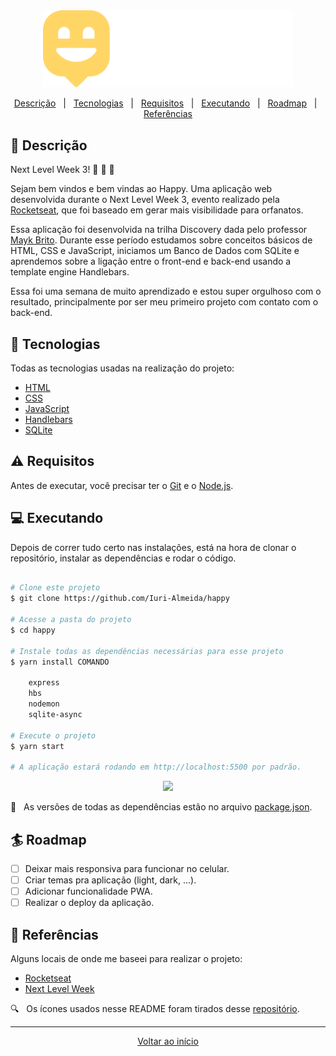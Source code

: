<div align = "center" id = "top">

<img width="400" src="/public/images/logo.svg">

</div>

<div align = "center">

<p>

<a href="#descricao">Descrição</a> &#xa0; | &#xa0;
<a href="#tecnologias">Tecnologias</a> &#xa0; | &#xa0;
<a href="#requisitos">Requisitos</a> &#xa0; | &#xa0;
<a href="#executando">Executando</a> &#xa0; | &#xa0;
<a href="#roadmap">Roadmap</a> &#xa0; | &#xa0;
<a href="#referencias">Referências</a>

</p>

</div>

<div id = "descricao">

## :pushpin: Descrição

<p>

Next Level Week 3! 🎉 🚀 💜

Sejam bem vindos e bem vindas ao Happy. Uma aplicação web desenvolvida durante o Next Level Week 3, evento realizado pela [Rocketseat](https://rocketseat.com.br/), que foi baseado em gerar mais visibilidade para orfanatos.

Essa aplicação foi desenvolvida na trilha Discovery dada pelo professor [Mayk Brito](https://www.linkedin.com/in/maykbrito/). Durante esse período estudamos sobre conceitos básicos de HTML, CSS e JavaScript, iniciamos um Banco de Dados com SQLite e aprendemos sobre a ligação entre o front-end e back-end usando a template engine Handlebars.

Essa foi uma semana de muito aprendizado e estou super orgulhoso com o resultado, principalmente por ser meu primeiro projeto com contato com o back-end.

</p>

</div>

<div id = "tecnologias">

## :rocket: Tecnologias

Todas as tecnologias usadas na realização do projeto:

- [HTML](https://developer.mozilla.org/pt-BR/docs/Web/HTML)
- [CSS](https://developer.mozilla.org/pt-BR/docs/Web/CSS)
- [JavaScript](https://developer.mozilla.org/pt-BR/docs/Web/JavaScript)
- [Handlebars](https://handlebarsjs.com/)
- [SQLite](https://www.sqlite.org/index.html)

</div>

<div id = "requisitos">

## :warning: Requisitos

Antes de executar, você precisar ter o [Git](https://git-scm.com) e o [Node.js](https://nodejs.org/en/).

</div>

<div id = "executando">

## :computer: Executando

Depois de correr tudo certo nas instalações, está na hora de clonar o repositório, instalar as dependências e rodar o código.

```bash

# Clone este projeto
$ git clone https://github.com/Iuri-Almeida/happy

# Acesse a pasta do projeto
$ cd happy

# Instale todas as dependências necessárias para esse projeto
$ yarn install COMANDO

    express
    hbs
    nodemon
    sqlite-async

# Execute o projeto
$ yarn start

# A aplicação estará rodando em http://localhost:5500 por padrão.
```
<div align = "center" id = "top">

<img width="600" src="https://user-images.githubusercontent.com/60857927/109437653-b7615800-7a04-11eb-902c-7ca0b315d113.gif">

</div>

:construction: &#xa0; As versões de todas as dependências estão no arquivo <a href="./package.json">package.json</a>.

</div>

<div id = "roadmap">

## :surfer: Roadmap

- [ ] Deixar mais responsiva para funcionar no celular.
- [ ] Criar temas pra aplicação (light, dark, ...).
- [ ] Adicionar funcionalidade PWA.
- [ ] Realizar o deploy da aplicação.

</div>

<div id = "referencias">

## :key: Referências

Alguns locais de onde me baseei para realizar o projeto:

- [Rocketseat](https://rocketseat.com.br/)
- [Next Level Week](https://nextlevelweek.com/)

:mag: &#xa0; Os ícones usados nesse README foram tirados desse [repositório](https://gist.github.com/rxaviers/7360908).

</div>

<hr>

<div align = "center">

<a href = "#top">Voltar ao início</a>

</div>
